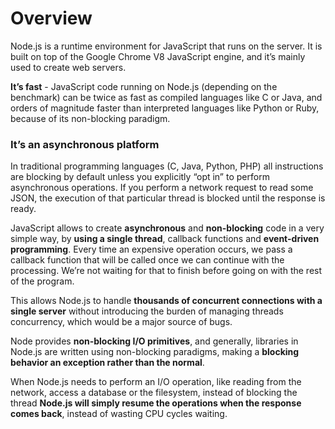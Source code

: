# Overview
Node.js is a runtime environment for JavaScript that runs on the server.
It is built on top of the Google Chrome V8 JavaScript engine, and it’s mainly used to create web servers.

**It’s fast** - JavaScript code running on Node.js (depending on the benchmark) can be twice as fast as compiled languages like C or Java, and orders of magnitude faster than interpreted languages like Python or Ruby, because of its non-blocking paradigm.

### It’s an asynchronous platform

In traditional programming languages (C, Java, Python, PHP) all instructions are blocking by default unless you explicitly “opt in” to perform asynchronous operations. If you perform a network request to read some JSON, the execution of that particular thread is blocked until the response is ready.

JavaScript allows to create **asynchronous** and **non-blocking** code in a very simple way, by **using a single thread**, callback functions and **event-driven programming**. Every time an expensive operation occurs, we pass a callback function that will be called once we can continue with the processing. We’re not waiting for that to finish before going on with the rest of the program.

This allows Node.js to handle **thousands of concurrent connections with a single server** without introducing the burden of managing threads concurrency, which would be a major source of bugs.

Node provides **non-blocking I/O primitives**, and generally, libraries in Node.js are written using non-blocking paradigms, making a **blocking behavior an exception rather than the normal**.

When Node.js needs to perform an I/O operation, like reading from the network, access a database or the filesystem, instead of blocking the thread **Node.js will simply resume the operations when the response comes back**, instead of wasting CPU cycles waiting.


